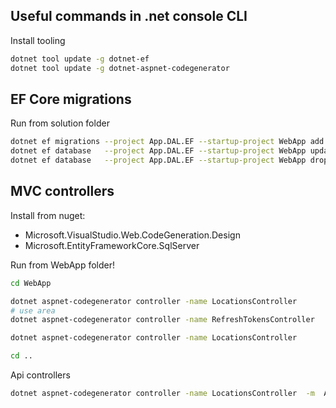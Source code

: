 ## Useful commands in .net console CLI

Install tooling

~~~bash
dotnet tool update -g dotnet-ef
dotnet tool update -g dotnet-aspnet-codegenerator 
~~~

## EF Core migrations

Run from solution folder  

~~~bash
dotnet ef migrations --project App.DAL.EF --startup-project WebApp add initial
dotnet ef database   --project App.DAL.EF --startup-project WebApp update
dotnet ef database   --project App.DAL.EF --startup-project WebApp drop
~~~


## MVC controllers

Install from nuget:  
- Microsoft.VisualStudio.Web.CodeGeneration.Design
- Microsoft.EntityFrameworkCore.SqlServer


Run from WebApp folder!  

~~~bash
cd WebApp

dotnet aspnet-codegenerator controller -name LocationsController        -actions -m  App.Domain.Location        -dc AppDbContext -outDir Controllers --useDefaultLayout --useAsyncActions --referenceScriptLibraries -f
# use area
dotnet aspnet-codegenerator controller -name RefreshTokensController        -actions -m  App.Domain.Identity.AppRefreshToken        -dc AppDbContext -outDir Areas/Admin/Controllers --useDefaultLayout --useAsyncActions --referenceScriptLibraries -f

dotnet aspnet-codegenerator controller -name LocationsController        -actions -m  App.Domain.Location        -dc AppDbContext -outDir Areas/Admin/Controllers --useDefaultLayout --useAsyncActions --referenceScriptLibraries -f

cd ..
~~~

Api controllers
~~~bash
dotnet aspnet-codegenerator controller -name LocationsController  -m  App.Domain.Location        -dc AppDbContext -outDir ApiControllers -api --useAsyncActions -f
~~~